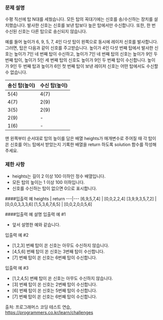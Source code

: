 ### 문제 설명
수평 직선에 탑 N대를 세웠습니다. 모든 탑의 꼭대기에는 신호를 송/수신하는 장치를 설치했습니다. 발사한 신호는 신호를 보낸 탑보다 높은 탑에서만 수신합니다. 또한, 한 번 수신된 신호는 다른 탑으로 송신되지 않습니다.

예를 들어 높이가 6, 9, 5, 7, 4인 다섯 탑이 왼쪽으로 동시에 레이저 신호를 발사합니다. 그러면, 탑은 다음과 같이 신호를 주고받습니다. 높이가 4인 다섯 번째 탑에서 발사한 신호는 높이가 7인 네 번째 탑이 수신하고, 높이가 7인 네 번째 탑의 신호는 높이가 9인 두 번째 탑이, 높이가 5인 세 번째 탑의 신호도 높이가 9인 두 번째 탑이 수신합니다. 높이가 9인 두 번째 탑과 높이가 6인 첫 번째 탑이 보낸 레이저 신호는 어떤 탑에서도 수신할 수 없습니다.

송신 탑(높이)    |	수신 탑(높이)
---|---
5(4)    |	4(7)
4(7)    |	2(9)
3(5)    |	2(9)
2(9)    |	-
1(6)    |	-
맨 왼쪽부터 순서대로 탑의 높이를 담은 배열 heights가 매개변수로 주어질 때 각 탑이 쏜 신호를 어느 탑에서 받았는지 기록한 배열을 return 하도록 solution 함수를 작성해주세요.

### 제한 사항
- heights는 길이 2 이상 100 이하인 정수 배열입니다.
- 모든 탑의 높이는 1 이상 100 이하입니다.
- 신호를 수신하는 탑이 없으면 0으로 표시합니다.

####입출력 예
heights |	return
---|---
[6,9,5,7,4] |	[0,0,2,2,4]
[3,9,9,3,5,7,2] |	[0,0,0,3,3,3,6]
[1,5,3,6,7,6,5] |	[0,0,2,0,0,5,6]

####입출력 예 설명
입출력 예 #1
- 앞서 설명한 예와 같습니다.

입출력 예 #2
- [1,2,3] 번째 탑이 쏜 신호는 아무도 수신하지 않습니다.
- [4,5,6] 번째 탑이 쏜 신호는 3번째 탑이 수신합니다.
- [7] 번째 탑이 쏜 신호는 6번째 탑이 수신합니다.

입출력 예 #3
- [1,2,4,5] 번째 탑이 쏜 신호는 아무도 수신하지 않습니다.
- [3] 번째 탑이 쏜 신호는 2번째 탑이 수신합니다.
- [6] 번째 탑이 쏜 신호는 5번째 탑이 수신합니다.
- [7] 번째 탑이 쏜 신호는 6번째 탑이 수신합니다.

출처: 프로그래머스 코딩 테스트 연습, https://programmers.co.kr/learn/challenges